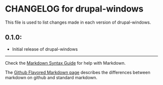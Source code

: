 # CHANGELOG for drupal-windows

This file is used to list changes made in each version of drupal-windows.

## 0.1.0:

* Initial release of drupal-windows

- - -
Check the [Markdown Syntax Guide](http://daringfireball.net/projects/markdown/syntax) for help with Markdown.

The [Github Flavored Markdown page](http://github.github.com/github-flavored-markdown/) describes the differences between markdown on github and standard markdown.
